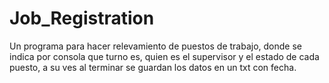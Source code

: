 # Job_Registration
Un programa para hacer relevamiento de puestos de trabajo, donde se indica por consola que turno es, quien es el supervisor y el estado de cada puesto, a su ves al terminar se guardan los datos en un txt con fecha.
